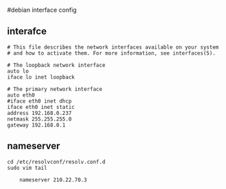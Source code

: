 #debian interface config

## interafce

```
# This file describes the network interfaces available on your system
# and how to activate them. For more information, see interfaces(5).

# The loopback network interface
auto lo
iface lo inet loopback

# The primary network interface
auto eth0
#iface eth0 inet dhcp
iface eth0 inet static
address	192.168.0.237
netmask	255.255.255.0
gateway	192.168.0.1

```


## nameserver

	cd /etc/resolvconf/resolv.conf.d
    sudo vim tail
    
```shell
    nameserver 210.22.70.3
```
